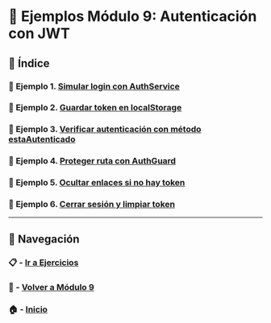# 🧪 Ejemplos Módulo 9: Autenticación con JWT

## 📌 Índice

### 🧪 Ejemplo 1. [Simular login con AuthService](./Enunciados/Ejemplo_1.md)
### 🧪 Ejemplo 2. [Guardar token en localStorage](./Enunciados/Ejemplo_2.md)
### 🧪 Ejemplo 3. [Verificar autenticación con método estaAutenticado](./Enunciados/Ejemplo_3.md)
### 🧪 Ejemplo 4. [Proteger ruta con AuthGuard](./Enunciados/Ejemplo_4.md)
### 🧪 Ejemplo 5. [Ocultar enlaces si no hay token](./Enunciados/Ejemplo_5.md)
### 🧪 Ejemplo 6. [Cerrar sesión y limpiar token](./Enunciados/Ejemplo_6.md)

---

## 🔁 Navegación

### 📋 - [Ir a Ejercicios](../Ejercicios/README.md)  
### 📘 - [Volver a Módulo 9](../Modulo_9.md)  
### 🏠 - [Inicio](../../README.md)

